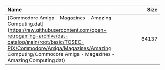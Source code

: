 |Name|Size|
|:---|---:|
|[Commodore Amiga - Magazines - Amazing Computing.dat](https://raw.githubusercontent.com/open-retrogaming-archive/dat-catalog/main/root/basic/TOSEC-PIX/Commodore/Amiga/Magazines/Amazing Computing/Commodore Amiga - Magazines - Amazing Computing.dat)|64137|
